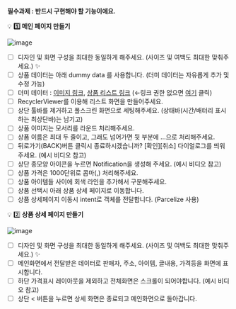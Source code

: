  **필수과제 :  반드시 구현해야 할 기능이에요.**

💡 **1️⃣ 메인 페이지 만들기**

![image](https://github.com/agriades/SpartaCodingClub-AndroidKotlinBasic-AppleMarket/assets/75528131/94d5e53c-aa90-411a-a076-35de7c73aa61)

- [ ]  디자인 및 화면 구성을 최대한 동일하게 해주세요. (사이즈 및 여백도 최대한 맞춰주세요.) ✨
- [ ]  상품 데이터는 아래 dummy data 를 사용합니다. (더미 데이터는 자유롭게 추가 및 수정 가능)
- [ ]  더미 데이터 : [이미지 링크](https://drive.google.com/file/d/1P5AnZI1N2AB7yNqwkgF-KxlUdDjkmrBu/view?usp=sharing),  [상품 리스트 링크](https://docs.google.com/spreadsheets/d/1m9VDxJ3Q7dLEjefnWBq4fCghtWIUFnpM/edit?usp=sharing&ouid=116688204055896164464&rtpof=true&sd=true)  (←링크 권한 없으면 [여기](https://drive.google.com/drive/folders/1ZYQIxmP8JAXpcxvQB3QekYZLYQiNlZqK?usp=sharing) 클릭)
- [ ]  RecyclerViewer를 이용해 리스트 화면을 만들어주세요.
- [ ]  상단 툴바를 제거하고 풀스크린 화면으로 세팅해주세요. 
(상태바(시간/배터리 표시하는 최상단바)는 남기고)
- [ ]  상품 이미지는 모서리를 라운드 처리해주세요.
- [ ]  상품 이름은 최대 두 줄이고, 그래도 넘어가면 뒷 부분에 …으로 처리해주세요.
- [ ]  뒤로가기(BACK)버튼 클릭시 종료하시겠습니까? [확인][취소] 다이얼로그를 띄워주세요. (예시 비디오 참고)
- [ ]  상단 종모양 아이콘을 누르면 Notification을 생성해 주세요. (예시 비디오 참고)
- [ ]  상품 가격은 1000단위로 콤마(,) 처리해주세요.
- [ ]  상품 아이템들 사이에 회색 라인을 추가해서 구분해주세요.
- [ ]  상품 선택시 아래 상품 상세 페이지로 이동합니다.
- [ ]  상품 상세페이지 이동시 intent로 객체를 전달합니다. (Parcelize 사용)

💡 2️⃣ **상품 상세 페이지 만들기**

![image](https://github.com/agriades/SpartaCodingClub-AndroidKotlinBasic-AppleMarket/assets/75528131/b5a486ef-8002-44d7-b892-97bcf24a17e9)

- [ ]  디자인 및 화면 구성을 최대한 동일하게 해주세요. (사이즈 및 여백도 최대한 맞춰주세요.) ✨
- [ ]  메인화면에서 전달받은 데이터로 판매자, 주소, 아이템, 글내용, 가격등을 화면에 표시합니다.
- [ ]  하단 가격표시 레이아웃을 제외하고 전체화면은 스크롤이 되어야합니다. (예시 비디오 참고)
- [ ]  상단 < 버튼을 누르면 상세 화면은 종료되고 메인화면으로 돌아갑니다.
